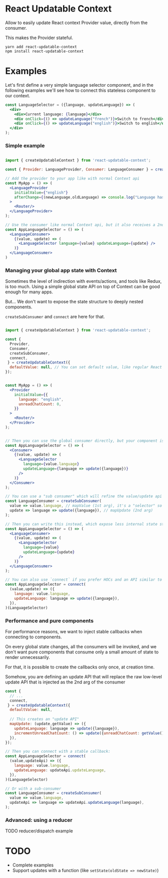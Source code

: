 React Updatable Context
==========================

Allow to easily update React context Provider value, directly from the consumer.

This makes the Provider stateful.

```
yarn add react-updatable-context
npm install react-updatable-context
```

# Examples

Let's first define a very simple language selector component, and in the following examples we'll see how to connect this stateless component to our context.

```jsx harmony
const LanguageSelector = ({language, updateLanguage}) => (
  <div>
    <div>Current language: {language}</div>
    <div onClick={() => updateLanguage("french")}>Switch to french</div>
    <div onClick={() => updateLanguage("english")}>Switch to english</div>
  </div>
);
```



### Simple example

```jsx harmony

import { createUpdatableContext } from 'react-updatable-context';

const { Provider: LanguageProvider, Consumer: LanguageConsumer } = createUpdatableContext(); 

// Add the provider to your app like with normal Context api
const MyApp = () => (
  <LanguageProvider 
    initialValue={"english"} 
    afterChange={(newLanguage,oldLanguage) => console.log("Language has been updated: " + newLanguage,oldLanguage)}
  >
    <Router/>
  </LanguageProvider>
);

// Use the consumer like normal Context api, but it also receives a 2nd parameter
const AppLanguageSelector = () => (
  <LanguageConsumer>
    {(value, update) => (
      <LanguageSelector language={value} updateLanguage={update} />
    )}
  </LanguageConsumer>
)
``` 





### Managing your global app state with Context

Sometimes the level of indirection with events/actions, and tools like Redux, is too much. 
Using a simple global state API on top of Context can be good enough for many apps.

But... We don't want to expose the state structure to deeply nested components. 

`createSubConsumer` and `connect` are here for that.


```jsx harmony

import { createUpdatableContext } from 'react-updatable-context';

const {
  Provider, 
  Consumer,
  createSubConsumer,
  connect,
 } = createUpdatableContext({
  defaultValue: null, // You can set default value, like regular React context
}); 


const MyApp = () => (
  <Provider 
    initialValue={{
      language: "english",
      unreadChatCount: 0,
    }} 
  >
    <Router/>
  </Provider>
);


// Then you can use the global consumer directly, but your component is aware of the global state structure
const AppLanguageSelector = () => (
  <Consumer>
    {(value, update) => (
      <LanguageSelector 
        language={value.language} 
        updateLanguage={language => update({language})} 
      />
    )}
  </Consumer>
);

// You can use a "sub consumer" which will refine the value/update api so that you can only get/set the language
const LanguageConsumer = createSubConsumer(
  value => value.language, // mapValue (1st arg), it's a "selector" so you can use reselect if you want
  update => language => update({language}), // mapUpdate (2nd arg)
);

// Then you can write this instead, which expose less internal state structure
const AppLanguageSelector = () => (
  <LanguageConsumer>
    {(value, update) => (
      <LanguageSelector 
        language={value} 
        updateLanguage={update} 
      />
    )}
  </LanguageConsumer>
);

// You can also use `connect` if you prefer HOCs and an API similar to react-redux
const AppLanguageSelector = connect(
  (value,update) => ({
    language: value.language,
    updateLanguage: language => update({language}),
  }),
)(LanguageSelector)
``` 


### Performance and pure components

For performance reasons, we want to inject stable callbacks when connecting to components.

On every global state changes, all the consumers will be invoked, and we don't want pure components that consume only a small amount of state to render unnecessarily.

For that, it is possible to create the callbacks only once, at creation time.
 
Somehow, you are defining an update API that will replace the raw low-level update API that is injected as the 2nd arg of the consumer

```jsx harmony
const {
  // ...
  connect,
 } = createUpdatableContext({
  defaultValue: null,
  
  // This creates an "update API"
  mapUpdate: (update,getValue) => ({
    updateLanguage: language => update({language}),
    incrementUnreadChatCount: () => update({unreadChatCount: getValue().unreadChatCount + 1}),
  }),
}); 

// Then you can connect with a stable callback:
const AppLanguageSelector = connect(
  (value,updateApi) => ({
    language: value.language,
    updateLanguage: updateApi.updateLanguage,
  }),
)(LanguageSelector)

// Or with a sub-consumer
const LanguageConsumer = createSubConsumer(
  value => value.language,
  updateApi => language => updateApi.updateLanguage(language),
);
```

### Advanced: using a reducer

TODO reducer/dispatch example


# TODO

- Complete examples
- Support updates with a function (like `setState(oldState => newState)`)

